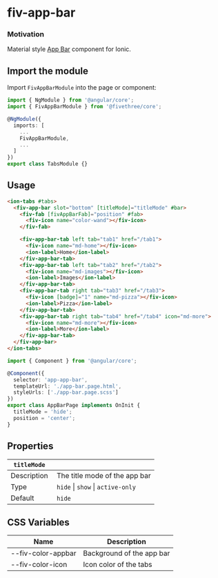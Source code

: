 # fiv-app-bar

### Motivation

Material style [App Bar](https://material.io/components/app-bars-bottom/#anatomy) component for Ionic.

## Import the module

Import `FivAppBarModule` into the page or component:

```typescript
import { NgModule } from '@angular/core';
import { FivAppBarModule } from '@fivethree/core';

@NgModule({
  imports: [
    ...
    FivAppBarModule,
    ...
  ]
})
export class TabsModule {}
```

## Usage

```html
<ion-tabs #tabs>
  <fiv-app-bar slot="bottom" [titleMode]="titleMode" #bar>
    <fiv-fab [fivAppBarFab]="position" #fab>
      <fiv-icon name="color-wand"></fiv-icon>
    </fiv-fab>

    <fiv-app-bar-tab left tab="tab1" href="/tab1">
      <fiv-icon name="md-home"></fiv-icon>
      <ion-label>Home</ion-label>
    </fiv-app-bar-tab>
    <fiv-app-bar-tab left tab="tab2" href="/tab2">
      <fiv-icon name="md-images"></fiv-icon>
      <ion-label>Images</ion-label>
    </fiv-app-bar-tab>
    <fiv-app-bar-tab right tab="tab3" href="/tab3">
      <fiv-icon [badge]="1" name="md-pizza"></fiv-icon>
      <ion-label>Pizza</ion-label>
    </fiv-app-bar-tab>
    <fiv-app-bar-tab right tab="tab4" href="/tab4" icon="md-more">
      <fiv-icon name="md-more"></fiv-icon>
      <ion-label>More</ion-label>
    </fiv-app-bar-tab>
  </fiv-app-bar>
</ion-tabs>
```

```typescript
import { Component } from '@angular/core';

@Component({
  selector: 'app-app-bar',
  templateUrl: './app-bar.page.html',
  styleUrls: ['./app-bar.page.scss']
})
export class AppBarPage implements OnInit {
  titleMode = 'hide';
  position = 'center';
}
```

## Properties

| `titleMode` |                                     |
| ----------- | ----------------------------------- |
| Description |  The title mode of the app bar      |
| Type        |  `hide` \| `show` \| `active-only`  |
| Default     |  `hide`                             |

## CSS Variables

| Name               | Description               |
| ------------------ | ------------------------- |
| --fiv-color-appbar | Background of the app bar |
| --fiv-color-icon   | Icon color of the tabs    |
